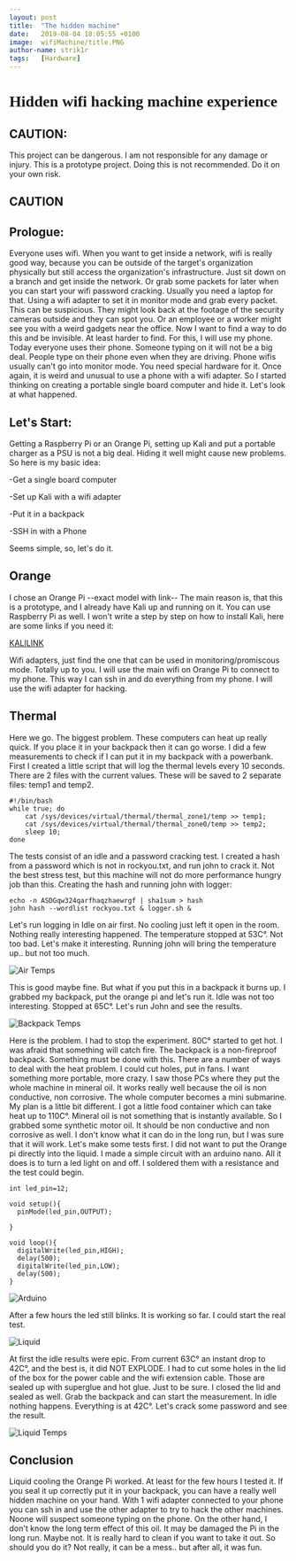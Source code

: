 ```yaml
---
layout: post
title:  "The hidden machine"
date:   2019-08-04 18:05:55 +0100
image:  wifiMachine/title.PNG
author-name: strik1r
tags:   [Hardware]
---
```


<link href='https://fonts.googleapis.com/css?family=Verdana' rel='stylesheet'>
<h1 style="font-family:Verdana">Hidden wifi hacking machine experience </h1>


<h2>CAUTION:</h2>
This project can be dangerous. I am not responsible for any damage or injury. This is a prototype project. Doing this is not recommended. Do it on your own risk. 
<h2>CAUTION</h2>

<h2>Prologue:</h2>
Everyone uses wifi. When you want to get inside a network, wifi is really good way, because you can be outside of the target's organization physically but still access the organization's infrastructure. Just sit down on a branch and get inside the network. Or grab some packets for later when you can start your wifi password cracking. Usually you need a laptop for that. Using a wifi adapter to set it in monitor mode and grab every packet. This can be suspicious. They might look back at the footage of the security cameras outside and they can spot you. Or an employee or a worker might see you with a weird gadgets near the office. Now I want to find a way to do this and be invisible. At least harder to find. For this, I will use my phone. Today everyone uses their phone. Someone typing on it will not be a big deal. People type on their phone even when they are driving. Phone wifis usually can't go into monitor mode. You need special hardware for it.  Once again, it is weird and unusual to use a phone with a wifi adapter. So I started thinking on creating a portable single board computer and hide it. Let's look at what happened.

<h2>Let's Start:</h2>

Getting a Raspberry Pi or an Orange Pi, setting up Kali and put a portable charger as a PSU is not a big deal. Hiding it well might cause new problems. So here is my basic idea:

-Get a single board computer

-Set up Kali with a wifi adapter

-Put it in a backpack

-SSH in with a Phone

Seems simple, so, let's do it.

<h2>Orange</h2>

I chose an Orange Pi --exact model with link-- The main reason is, that this is a prototype, and I 
already have Kali up and running on it. You can use Raspberry Pi as well. I won't write a step by step on how to install Kali, here are some links if you need it:

[KALILINK](http://www.orangepi.org/downloadresources/)

Wifi adapters, just find the one that can be used in monitoring/promiscous mode. Totally up to you. I will use the main wifi on Orange Pi to connect to my phone. This way I can ssh in and do everything from my phone. I will use the wifi adapter for hacking.

<h2>Thermal</h2>

Here we go. The biggest problem. These computers can heat up really quick. If you place it in your backpack then it can go worse. I did a few measurements to check if I can put it in my backpack with a powerbank. First I created a little script that will log the thermal levels every 10 seconds. There are 2 files with the current values. These will be saved to 2 separate files: temp1 and temp2.

```
#!/bin/bash
while true; do
	cat /sys/devices/virtual/thermal/thermal_zone1/temp >> temp1;
	cat /sys/devices/virtual/thermal/thermal_zone0/temp >> temp2;
	sleep 10;
done
```

The tests consist of an idle and a password cracking test. I created a hash from a password which is not in rockyou.txt, and run john to crack it. Not the best stress test, but this machine will not do more performance hungry job than this. Creating the hash and running john with logger:

```
echo -n ASDGqw324qarfhaqzhaewrgf | sha1sum > hash
john hash --wordlist rockyou.txt & logger.sh &
```

Let's run logging in Idle on air first. No cooling just left it open in the room. Nothing really interesting happened. The temperature stopped at 53C°. Not too bad. Let's make it interesting. Running john will bring the temperature up.. but not too much. 

![Air Temps](/img/wifiMachine/air.PNG)

This is good maybe fine. But what if you put this in a backpack it burns up. I grabbed my backpack, put the orange pi and let's run it. Idle was not too interesting. Stopped at 65C°. Let's run John and see the results.

![Backpack Temps](/img/wifiMachine/backpack.PNG)

Here is the problem. I had to stop the experiment. 80C° started to get hot. I was afraid that something will catch fire. The backpack is a non-fireproof backpack. Something must be done with this. There are a number of ways to deal with the heat problem. I could cut holes, put in fans. I want something more portable, more crazy. I saw those PCs where they put the whole machine in mineral oil. It works really well because the oil is non conductive, non corrosive. The  whole computer becomes a mini submarine. My plan is a little bit different. I got a little food container which can take heat up to 110C°. Mineral oil is not something that is instantly available. So I grabbed some synthetic motor oil. It should be non conductive and non corrosive as well. I don't know what it can do in the long run, but I was sure that it will work. Let's make some tests first. I did not want to put the Orange pi directly into the liquid. I made a simple circuit with an arduino nano. All it does is to turn a led light on and off. I soldered them with a resistance and the test could begin. 

```
int led_pin=12;

void setup(){
  pinMode(led_pin,OUTPUT);

}

void loop(){
  digitalWrite(led_pin,HIGH);
  delay(500);
  digitalWrite(led_pin,LOW);
  delay(500);
}
```

![Arduino](/img/wifiMachine/arduino.jpg)

After a few hours the led still blinks. It is working so far. I could start the real test.

![Liquid](/img/wifiMachine/test.gif)

At first the idle results were epic. From current 63C° an instant drop to 42C°, and the best is, it did NOT EXPLODE. I had to cut some holes in the lid of the box for the power cable and the wifi extension cable. Those are sealed up with superglue and hot glue. Just to be sure. I closed the lid and sealed as well. Grab the backpack and can start the measurement. In idle nothing happens. Everything is at 42C°. Let's crack some password and see the result.

![Liquid Temps](/img/wifiMachine/liquid.PNG)

<h2>Conclusion</h2>
Liquid cooling the Orange Pi worked. At least for the few hours I tested it. If you seal it up correctly put it in your backpack, you can have a really well hidden machine on your hand. With 1 wifi adapter connected to your phone you can ssh in and use the other adapter to try to hack the other machines. Noone will suspect someone typing on the phone. On the other hand, I don't know the long term effect of this oil. It may be damaged the Pi in the long run. Maybe not. It is really hard to clean if you want to take it out. So should you do it? Not really, it can be a mess.. but after all, it was fun.


